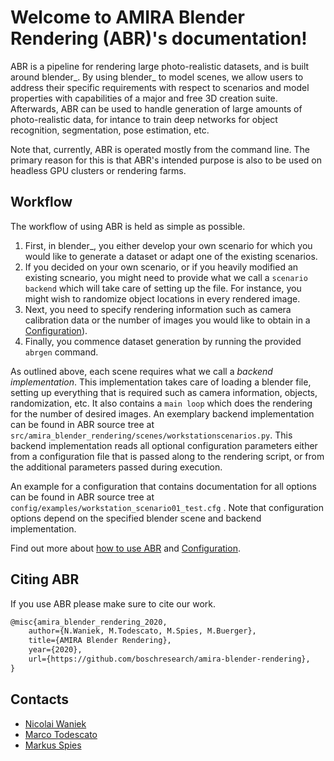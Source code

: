 

# Welcome to AMIRA Blender Rendering (ABR)'s documentation!

ABR is a pipeline for rendering large photo-realistic datasets, and is built
around blender_. By using blender_ to model scenes, we allow users to address
their specific requirements with respect to scenarios and model properties with
capabilities of a major and free 3D creation suite. Afterwards, ABR can be used
to handle generation of large amounts of photo-realistic data, for intance to
train deep networks for object recognition, segmentation, pose estimation, etc.

Note that, currently, ABR is operated mostly from the command line. The primary
reason for this is that ABR's intended purpose is also to be used on headless
GPU clusters or rendering farms.

## Workflow

The workflow of using ABR is held as simple as possible.

1. First, in blender_, you either develop your own scenario for which you would
   like to generate a dataset or adapt one of the existing scenarios.
2. If you decided on your own scenario, or if you heavily modified an existing
   scneario, you might need to provide what we call a `scenario backend` which
   will take care of setting up the file. For instance, you might wish to
   randomize object locations in every rendered image.
3. Next, you need to specify rendering information such as camera calibration
   data or the number of images you would like to obtain in a 
   [Configuration](./configs/overview.md)).
4. Finally, you commence dataset generation by running the provided `abrgen`
   command.

As outlined above, each scene requires what we call a *backend implementation*. 
This implementation takes care of loading a blender file, setting up everything that 
is required such as camera information, objects, randomization, etc.
It also contains a `main loop` which does the rendering for the number of desired images. 
An exemplary backend implementation can be found in ABR source tree at
`src/amira_blender_rendering/scenes/workstationscenarios.py`.
This backend implementation reads all optional configuration parameters either
from a configuration file that is passed along to the rendering script, or from
the additional parameters passed during execution.

An example for a configuration that contains documentation for all options can
be found in ABR source tree at `config/examples/workstation_scenario01_test.cfg` .
Note that configuration options depend on the specified blender scene and backend
implementation.

Find out more about [how to use ABR](./using.md) and [Configuration](./configs/overview.md).

## Citing ABR

If you use ABR please make sure to cite our work.

```latex
@misc{amira_blender_rendering_2020,
    author={N.Waniek, M.Todescato, M.Spies, M.Buerger},
    title={AMIRA Blender Rendering},
    year={2020},
    url={https://github.com/boschresearch/amira-blender-rendering},
}
```

## Contacts<a name="contacts"></a>

- [Nicolai Waniek](mailto:n@rochus.net)
- [Marco Todescato](mailto:Marco.Todescato@de.bosch.com)
- [Markus Spies](mailto:Markus.Spies2@de.bosch.com)


